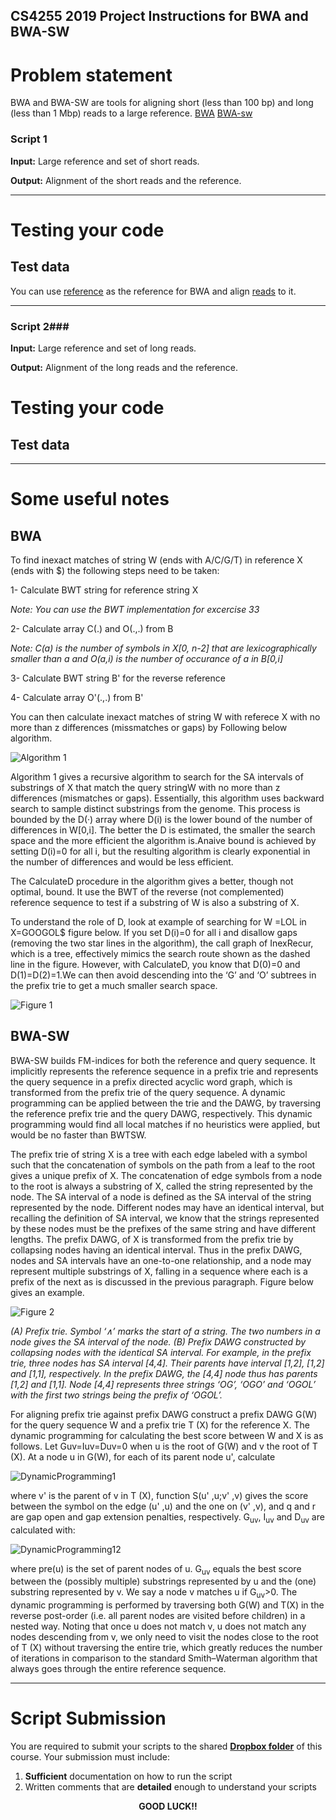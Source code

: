 ## CS4255 2019 Project Instructions for BWA and BWA-SW ##

# Problem statement #
BWA and BWA-SW are tools for aligning short (less than 100 bp) and long (less than 1 Mbp) reads to a large reference. 
[BWA](https://academic.oup.com/bioinformatics/article/25/14/1754/225615)
[BWA-sw](https://academic.oup.com/bioinformatics/article/26/5/589/211735)

### Script 1 ###

__Input:__  Large reference and set of short reads.

__Output:__ Alignment of the short reads and the reference.

---

# Testing your code #

## Test data ##
You can use [reference](bwa-reference.fasta) as the reference for BWA and align [reads](bwa-reads.fasta) to it. 

---

### Script 2###

__Input:__  Large reference and set of long reads.

__Output:__ Alignment of the long reads and the reference.

# Testing your code #

## Test data ##
---

# Some useful notes  #
## BWA ##

To find inexact matches of string W (ends with A/C/G/T) in reference X (ends with $) the following steps need to be taken:

1- Calculate BWT string for reference string X

*Note: You can use the BWT implementation for excercise 33*

2- Calculate array C(.) and O(.,.) from B

*Note: C(a) is the number of symbols in X[0, n-2] that are lexicographically smaller than a and O(a,i) is the number of occurance of a in B[0,i]*

3- Calculate BWT string B' for the reverse reference

4- Calculate array O'(.,.) from B'

You can then calculate inexact matches of string W with referece X with no more than z differences (missmatches or gaps) by Following below algorithm.

![Algorithm 1](https://i.imgur.com/tbqGFMo.png) 
 
Algorithm 1 gives a recursive algorithm to search for the SA intervals of
substrings of X that match the query stringW with no more than z differences
(mismatches or gaps). Essentially, this algorithm uses backward search to
sample distinct substrings from the genome. This process is bounded by the
D(·) array where D(i) is the lower bound of the number of differences in
W[0,i]. The better the D is estimated, the smaller the search space and the
more efficient the algorithm is.Anaive bound is achieved by setting D(i)=0 for all i, but the resulting algorithm is clearly exponential in the number of
differences and would be less efficient.

The CalculateD procedure in the algorithm gives a better, though not optimal,
bound. It use the BWT of the reverse (not complemented)
reference sequence to test if a substring of W is also a substring of X.

To understand the role of D, look at example of searching
for W =LOL in X=GOOGOL$ figure below. If you set D(i)=0 for all i and
disallow gaps (removing the two star lines in the algorithm), the call graph
of InexRecur, which is a tree, effectively mimics the search route shown
as the dashed line in the figure. However, with CalculateD, you know that
D(0)=0 and D(1)=D(2)=1.We can then avoid descending into the ‘G’ and
‘O’ subtrees in the prefix trie to get a much smaller search space.

![Figure 1](https://i.imgur.com/wVpLecs.png)


## BWA-SW ##

BWA-SW builds FM-indices for both the reference and query sequence. It
implicitly represents the reference sequence in a prefix trie and represents
the query sequence in a prefix directed acyclic word graph, which is transformed from the prefix trie of the query
sequence. A dynamic programming can be applied between
the trie and the DAWG, by traversing the reference prefix trie and the
query DAWG, respectively. This dynamic programming would find all local
matches if no heuristics were applied, but would be no faster than BWTSW.

The prefix trie of string X is a tree with each edge labeled with a symbol
such that the concatenation of symbols on the path from a leaf to the root
gives a unique prefix of X. The concatenation of edge symbols from a node
to the root is always a substring of X, called the string represented by the
node. The SA interval of a node is defined as the SA interval of the string
represented by the node. Different nodes may have an identical interval, but
recalling the definition of SA interval, we know that the strings represented
by these nodes must be the prefixes of the same string and have different
lengths.
The prefix DAWG, of X is transformed from the prefix trie by collapsing
nodes having an identical interval. Thus in the prefix DAWG, nodes and SA
intervals have an one-to-one relationship, and a node may represent multiple
substrings of X, falling in a sequence where each is a prefix of the next as is
discussed in the previous paragraph. Figure below gives an example.

![Figure 2](https://i.imgur.com/lYbygA5.png)

*(A) Prefix trie. Symbol ‘∧’ marks the start of a string. The two numbers in a node gives the
SA interval of the node. (B) Prefix DAWG constructed by collapsing nodes
with the identical SA interval. For example, in the prefix trie, three nodes
has SA interval [4,4]. Their parents have interval [1,2], [1,2] and [1,1],
respectively. In the prefix DAWG, the [4,4] node thus has parents [1,2] and
[1,1]. Node [4,4] represents three strings ‘OG’, ‘OGO’ and ‘OGOL’ with the
first two strings being the prefix of ‘OGOL’.*

For aligning prefix trie against prefix DAWG construct a prefix DAWG G(W) for the query sequence W and a prefix
trie T (X) for the reference X. The dynamic programming for calculating the
best score between W and X is as follows. Let Guv=Iuv=Duv=0 when u is
the root of G(W) and v the root of T (X). At a node u in G(W), for each of
its parent node u', calculate

![DynamicProgramming1](https://i.imgur.com/Z4jFUVb.png)

where v' is the parent of v in T (X), function S(u'
,u;v'
,v) gives the score
between the symbol on the edge (u'
,u) and the one on (v'
,v), and q and r
are gap open and gap extension penalties, respectively. G<sub>uv</sub>, I<sub>uv</sub> and D<sub>uv</sub> are
calculated with:

![DynamicProgramming12](https://i.imgur.com/RaKkwfw.png)

where pre(u) is the set of parent nodes of u. G<sub>uv</sub> equals the best score between
the (possibly multiple) substrings represented by u and the (one) substring
represented by v. We say a node v matches u if G<sub>uv</sub>>0.
The dynamic programming is performed by traversing both G(W) and
T(X) in the reverse post-order (i.e. all parent nodes are visited before
children) in a nested way. Noting that once u does not match v, u does not
match any nodes descending from v, we only need to visit the nodes close
to the root of T (X) without traversing the entire trie, which greatly reduces
the number of iterations in comparison to the standard Smith–Waterman
algorithm that always goes through the entire reference sequence.



---
# Script Submission #

You are required to submit your scripts to the shared __[Dropbox folder]()__ of this course. Your submission must include:

1. __Sufficient__ documentation on how to run the script 
2. Written comments that are __detailed__ enough to understand your scripts



<center> <b> GOOD LUCK!! </b> </center>

